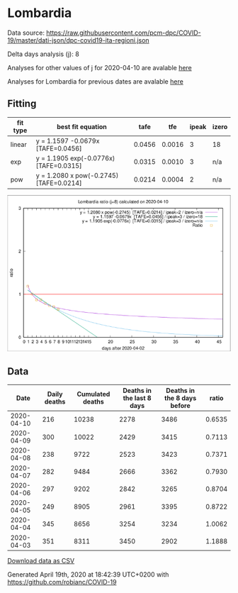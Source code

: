 # Lombardia

Data source: https://raw.githubusercontent.com/pcm-dpc/COVID-19/master/dati-json/dpc-covid19-ita-regioni.json

Delta days analysis (j): 8

Analyses for other values of j for 2020-04-10 are avalable [here](../2020-04-10/README.md)

Analyses for Lombardia for previous dates are avalable [here](../README.md)

## Fitting 
|fit type|best fit equation|tafe|tfe|ipeak|izero|
|-------|-----|--------|------|---|---|
|linear|y = 1.1597 -0.0679x  [TAFE=0.0456]|0.0456|0.0016|3|18|
|exp|y = 1.1905 exp(-0.0776x)  [TAFE=0.0315]|0.0315|0.0010|3|n/a|
|pow|y = 1.2080 x pow(-0.2745)  [TAFE=0.0214]|0.0214|0.0004|2|n/a|

![Plot](COVID-19_lombardia_j8_2020-04-10.png)

## Data
|Date|Daily deaths|Cumulated deaths|Deaths in the last 8 days|Deaths in the 8 days before|ratio|
|----|----------|-----------|-------|--------------------|-----|
|2020-04-10|216|10238|2278|3486|0.6535|
|2020-04-09|300|10022|2429|3415|0.7113|
|2020-04-08|238|9722|2523|3423|0.7371|
|2020-04-07|282|9484|2666|3362|0.7930|
|2020-04-06|297|9202|2842|3265|0.8704|
|2020-04-05|249|8905|2961|3395|0.8722|
|2020-04-04|345|8656|3254|3234|1.0062|
|2020-04-03|351|8311|3450|2902|1.1888|

[Download data as CSV](COVID-19_lombardia_j8_2020-04-10.csv)

Generated April 19th, 2020 at 18:42:39 UTC+0200 with https://github.com/robianc/COVID-19
